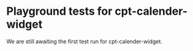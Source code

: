 # Playground tests for cpt-calender-widget
We are still awaiting the first test run for cpt-calender-widget.
